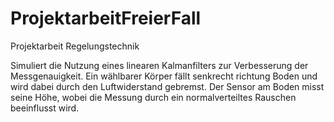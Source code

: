 # ProjektarbeitFreierFall
Projektarbeit Regelungstechnik

Simuliert die Nutzung eines linearen Kalmanfilters zur Verbesserung der Messgenauigkeit.
Ein wählbarer Körper fällt senkrecht richtung Boden und wird dabei durch den Luftwiderstand gebremst.
Der Sensor am Boden misst seine Höhe, wobei die Messung durch ein normalverteiltes Rauschen beeinflusst wird.

